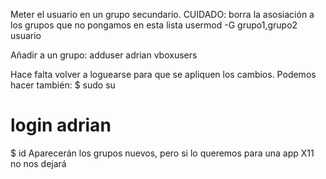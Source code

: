 Meter el usuario en un grupo secundario.
CUIDADO: borra la asosiación a los grupos que no pongamos en esta lista
usermod -G grupo1,grupo2 usuario


Añadir a un grupo:
adduser adrian vboxusers


Hace falta volver a loguearse para que se apliquen los cambios.
Podemos hacer también:
$ sudo su
# login adrian
$ id
Aparecerán los grupos nuevos, pero si lo queremos para una app X11 no nos dejará
